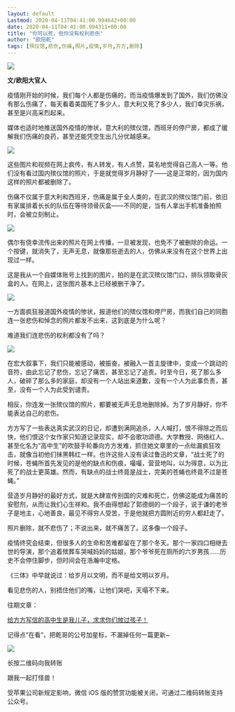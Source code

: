 ```yaml
---
layout: default
Lastmod: 2020-04-11T04:41:00.994642+00:00
date: 2020-04-11T04:41:00.994311+00:00
title: "你可以死，但你没有权利悲伤"
author: "欧阳乾"
tags: [殡仪馆,悲伤,伤痛,照片,疫情,岁月,方方,删除]
---
```


![](https://images.weserv.nl/?url=https%3A//mmbiz.qpic.cn/mmbiz_jpg/XpB5knPJic0I3fMJIdRaZKpXHAxLBiavzJu6z2aibPeXG4B1IFYRmFrbtx8HpkUiaYMiaibGevWSPnfwkARQHfzLCIXg/640%3Fwx_fmt%3Djpeg)

**文/欧阳大官人**  

疫情刚开始的时候，我们每个人都是伤痛的，而当疫情爆发到了国外，我们仿佛没有那么伤痛了，每天看着美国死了多少人，意大利又死了多少人，我们幸灾乐祸，甚至是兴高采烈起来。  

媒体也适时地推送国外疫情的惨状，意大利的殡仪馆，西班牙的停尸房，都成了缓解我们伤痛的良药，甚至还能凭空生出几分优越感来。

![](https://images.weserv.nl/?url=https%3A//mmbiz.qpic.cn/mmbiz_jpg/XpB5knPJic0I3fMJIdRaZKpXHAxLBiavzJezrQjZCE36BXRVtp8v8IukkdPvoo7CeDKW1OluX2t2OpLlGqBKSQGQ/640%3Fwx_fmt%3Djpeg)

这些图片和视频在网上疯传，有人转发，有人点赞，莫名地觉得自己高人一等。他们没有看过国内殡仪馆的照片，于是就觉得岁月静好了——这是正常的，因为国内这样的照片都被删除了。  

伤痛不仅属于意大利和西班牙，伤痛是属于全人类的，在武汉的殡仪馆门前，依旧有家属排着长长的队伍在等待领骨灰盒——不同的是，当有人拿出手机准备拍照时，会被立刻制止。

![](https://images.weserv.nl/?url=https%3A//mmbiz.qpic.cn/mmbiz_jpg/XpB5knPJic0I3fMJIdRaZKpXHAxLBiavzJRtz67PCqH07xc0zD2vXLxC6zYyR97Yk9a3rXibEdZxq2Dg6CNT4PTlg/640%3Fwx_fmt%3Djpeg)

偶尔有侥幸流传出来的照片在网上传播，一旦被发现，也免不了被删除的命运。一个按键，就消失了，无声无息，就像那些逝去的人，仿佛从来没有在这个世界上出现过一样。

这是我从一个自媒体账号上找到的图片，拍的是在武汉殡仪馆门口，排队领取骨灰盒的人。在网上，这张图片基本上已经被删干净了。

![](https://images.weserv.nl/?url=https%3A//mmbiz.qpic.cn/sz_mmbiz_jpg/k4FCk6H0icicTlVLFibjD9LYpCOkRicjhclk7qZ1jLjDTzXae52Dlj8OHNwEM27GpibGKcXBexQQmYmhgT9E1r982rg/640%3Fwx_fmt%3Djpeg)

一方面疯狂报道国外疫情的惨状，报道他们的殡仪馆和停尸房，而我们自己的同胞连一张悲伤和悼念的照片都发不出来，这到底是为什么呢？

难道我们连悲伤的权利都没有了吗？

![](https://images.weserv.nl/?url=https%3A//mmbiz.qpic.cn/mmbiz_jpg/XpB5knPJic0I3fMJIdRaZKpXHAxLBiavzJz3vtkavYDeDtWZmuxeRpvV7wyK68MW5seE1cOphiaJZ3goTgaeU4EmQ/640%3Fwx_fmt%3Djpeg)

在宏大叙事下，我们只能被感动，被振奋，被融入一首主旋律中，变成一个跳动的音符，由此忘记了悲伤，忘记了痛苦，甚至忘记了追责。时至今日，死了那么多人，破碎了那么多的家庭，却没有一个人站出来道歉，没有一个人为此事负责，甚至，没有一个人为此受到谴责。

相反，你连发一张殡仪馆的照片，都要被无声无息地删除掉。为了岁月静好，你不能表达自己的悲伤。

方方写了一些表达真实武汉的日记，却遭到满网追杀，人人喊打，恨不得除之而后快，他们恨这个女作家只知道记录现实，却不会歌功颂德。大学教授、网络红人、甚至化名为“高中生”的吹鼓手轮番向方方发难，抓住她文章里的一点纰漏疯狂攻击，就像当初他们抹黑韩红一样。也许这些人没有读过鲁迅的文章，“战士死了的时候，苍蝇所首先发见的是他的缺点和伤痕，嘬嘬，营营地叫，以为得意，以为比死了的战士更英雄。然而，有缺点的战士终竟是战士，完美的苍蝇也终竟不过是苍蝇。”

营造岁月静好的最好方式，就是大肆宣传别国的灾难和死亡，仿佛这能成为痛苦的安慰剂，从而让我们心生祥和。我不由得想起了郭德纲的一个段子，说于谦的老爷子是地主，心地善良，最见不得穷人受苦，于是他就把方圆附近的穷人都赶走了。

照片删除，就不悲伤了；不说出来，就不痛苦了。这多像一个段子。  

疫情终究会结束，但很多人的生命和苦难都留在了那个冬天。那个一家四口相继去世的导演，那个追着殡葬车哭喊妈妈的姑娘，那个爷爷死在厕所的六岁男孩……历史不会停住脚步，但时间会在浩瀚中定格。

《三体》中早就说过：给岁月以文明，而不是给文明以岁月。

看见悲伤的人，别捂住他们的嘴，让他们哭吧，天塌不下来。

往期文章：

[给方方写信的高中生是我儿子，求求你们放过孩子！](http://mp.weixin.qq.com/s?__biz=MzIyOTc0MjI5MQ==&mid=2247483674&idx=1&sn=795f88a97cf7247ce7e0bac061d9ac8a&chksm=e8bf42a6dfc8cbb0dc5034aedc4fb82c478497a39336f5ff65b3545909d704374ad94f57aaea&scene=21#wechat_redirect)

记得点“在看”，把乾哥的公号加星标，不漏掉任何一篇更新~

![](https://images.weserv.nl/?url=https%3A//mmbiz.qpic.cn/mmbiz_jpg/XpB5knPJic0L8ib9kFicawmNRFEXBH0usxMkN3eJZCuJRS7Ljia7iavmSNteIEGJdGJnmmsPumFEbsTGm8Ft1fcSU0Q/640%3Fwx_fmt%3Djpeg)

长按二维码向我转账

跟我一起打怪兽！

受苹果公司新规定影响，微信 iOS 版的赞赏功能被关闭，可通过二维码转账支持公众号。

